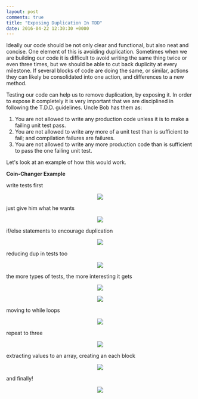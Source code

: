 ```yaml
---
layout: post
comments: true
title: "Exposing Duplication In TDD"
date: 2016-04-22 12:30:30 +0000
---
```


Ideally our code should be not only clear and functional, but also neat and concise. One element of this is avoiding duplication. Sometimes when we are building our code it is difficult to avoid writing the same thing twice or even three times, but we should be able to cut back duplicity at every milestone. If several blocks of code are doing the same, or similar, actions they can likely be consolidated into one action, and differences to a new method.

Testing our code can help us to remove duplication, by exposing it. In order to expose it completely it is very important that we are disciplined in following the T.D.D. guidelines. Uncle Bob has them as:

  1. You are not allowed to write any production code unless it is to make a failing unit test pass.
  2. You are not allowed to write any more of a unit test than is sufficient to fail; and compilation failures are failures.
  3. You are not allowed to write any more production code than is sufficient to pass the one failing unit test.

Let's look at an example of how this would work.

<strong> Coin-Changer Example </strong>

write tests first
<p align="center">
<img src="../../../../../../../assets/encouraging_dup_to_remove_it_tdd/coin_change_first_test.jpg">
</p>

just give him what he wants
<p align="center">
<img src="../../../../../../../assets/encouraging_dup_to_remove_it_tdd/just_give_him_what_he_wants.jpg">
</p>

if/else statements to encourage duplication
<p align="center">
<img src="../../../../../../../assets/encouraging_dup_to_remove_it_tdd/encouraging_duplication_if_else.jpg">
</p>

reducing dup in tests too
<p align="center">
<img src="../../../../../../../assets/encouraging_dup_to_remove_it_tdd/reducing_duplication_in_tests.jpg">
</p>

the more types of tests, the more interesting it gets
<p align="center">
<img src="../../../../../../../assets/encouraging_dup_to_remove_it_tdd/specs_for_multiple_coins.jpg">
</p>
<p align="center">
<img src="../../../../../../../assets/encouraging_dup_to_remove_it_tdd/amount_6_how_many_coins_repetition.jpg">
</p>

moving to while loops
<p align="center">
<img src="../../../../../../../assets/encouraging_dup_to_remove_it_tdd/while_loops_first_repeat.jpg">
</p>

repeat to three
<p align="center">
<img src="../../../../../../../assets/encouraging_dup_to_remove_it_tdd/repeat_to_three.jpg">
</p>

extracting values to an array, creating an each block
<p align="center">
<img src="../../../../../../../assets/encouraging_dup_to_remove_it_tdd/each_block_alongside_old_while_loops.jpg">
</p>

and finally!
<p align="center">
<img src="../../../../../../../assets/encouraging_dup_to_remove_it_tdd/coin_changer_final_state.jpg">
</p>

